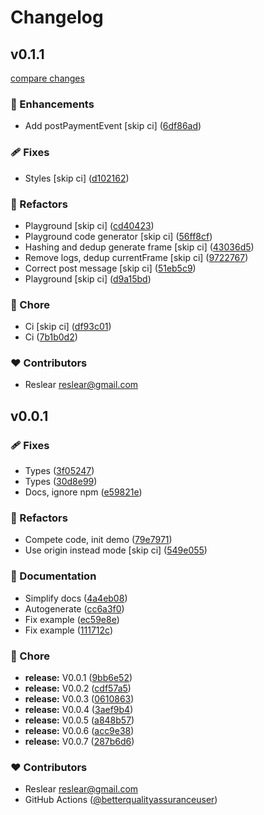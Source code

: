 # Changelog


## v0.1.1

[compare changes](https://github.com/belongnet/sdk/compare/v0.0.1...v0.1.1)

### 🚀 Enhancements

- Add postPaymentEvent [skip ci] ([6df86ad](https://github.com/belongnet/sdk/commit/6df86ad))

### 🩹 Fixes

- Styles [skip ci] ([d102162](https://github.com/belongnet/sdk/commit/d102162))

### 💅 Refactors

- Playground [skip ci] ([cd40423](https://github.com/belongnet/sdk/commit/cd40423))
- Playground code generator [skip ci] ([56ff8cf](https://github.com/belongnet/sdk/commit/56ff8cf))
- Hashing and dedup generate frame [skip ci] ([43036d5](https://github.com/belongnet/sdk/commit/43036d5))
- Remove logs, dedup currentFrame [skip ci] ([9722767](https://github.com/belongnet/sdk/commit/9722767))
- Correct post message [skip ci] ([51eb5c9](https://github.com/belongnet/sdk/commit/51eb5c9))
- Playground [skip ci] ([d9a15bd](https://github.com/belongnet/sdk/commit/d9a15bd))

### 🏡 Chore

- Ci [skip ci] ([df93c01](https://github.com/belongnet/sdk/commit/df93c01))
- Ci ([7b1b0d2](https://github.com/belongnet/sdk/commit/7b1b0d2))

### ❤️ Contributors

- Reslear <reslear@gmail.com>

## v0.0.1


### 🩹 Fixes

- Types ([3f05247](https://github.com/belongnet/sdk/commit/3f05247))
- Types ([30d8e99](https://github.com/belongnet/sdk/commit/30d8e99))
- Docs, ignore npm ([e59821e](https://github.com/belongnet/sdk/commit/e59821e))

### 💅 Refactors

- Compete code, init demo ([79e7971](https://github.com/belongnet/sdk/commit/79e7971))
- Use origin instead mode [skip ci] ([549e055](https://github.com/belongnet/sdk/commit/549e055))

### 📖 Documentation

- Simplify docs ([4a4eb08](https://github.com/belongnet/sdk/commit/4a4eb08))
- Autogenerate ([cc6a3f0](https://github.com/belongnet/sdk/commit/cc6a3f0))
- Fix example ([ec59e8e](https://github.com/belongnet/sdk/commit/ec59e8e))
- Fix example ([111712c](https://github.com/belongnet/sdk/commit/111712c))

### 🏡 Chore

- **release:** V0.0.1 ([9bb6e52](https://github.com/belongnet/sdk/commit/9bb6e52))
- **release:** V0.0.2 ([cdf57a5](https://github.com/belongnet/sdk/commit/cdf57a5))
- **release:** V0.0.3 ([0610863](https://github.com/belongnet/sdk/commit/0610863))
- **release:** V0.0.4 ([3aef9b4](https://github.com/belongnet/sdk/commit/3aef9b4))
- **release:** V0.0.5 ([a848b57](https://github.com/belongnet/sdk/commit/a848b57))
- **release:** V0.0.6 ([acc9e38](https://github.com/belongnet/sdk/commit/acc9e38))
- **release:** V0.0.7 ([287b6d6](https://github.com/belongnet/sdk/commit/287b6d6))

### ❤️ Contributors

- Reslear <reslear@gmail.com>
- GitHub Actions ([@betterqualityassuranceuser](http://github.com/betterqualityassuranceuser))


